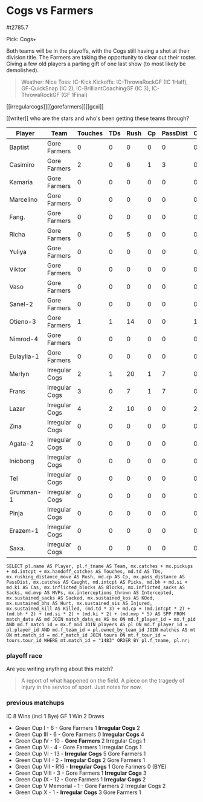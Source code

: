 # Cogs vs Farmers

#t2785.7

Pick: Cogs+

Both teams will be in the playoffs, with the Cogs still having a shot at their division title. The Farmers are taking the opportunity to clear out their roster. Giving a few old players a parting gift of one last show (to most likely be demolished).

> Weather: Nice
> Toss: IC-Kick
> Kickoffs: IC-ThrowaRockGF (IC 1Half), GF-QuickSnap (IC 2), IC-BrilliantCoachingGF (IC 3), IC-ThrowaRockGF (GF 1Final)



[[irregularcogs]][[gorefarmers]][[gcxi]]

[[writer]] 
who are the stars and who's been getting these teams through?

| Player    | Team            | Touches | TDs  | Rush | Cp   | PassDist | Caught | Picks | Cas  | Blocks | Sacks | MVPs | Intercepted | Sacked | KOed | Hurt | Injured | Killed | SPP  |
|-----------|-----------------|---------|------|------|------|----------|--------|-------|------|--------|-------|------|-------------|--------|------|------|---------|--------|------|
| Baptist    | Gore Farmers   |       0 |    0 |    0 |    0 |        0 |      0 |     0 |    0 |      5 |     0 |    0 |           0 |      0 |    0 |    0 |       0 |      0 |    0 |
| Casimiro   | Gore Farmers   |       2 |    0 |    6 |    1 |        3 |      0 |     0 |    0 |      1 |     0 |    1 |           0 |      0 |    0 |    0 |       0 |      0 |    6 |
| Kamaria    | Gore Farmers   |       0 |    0 |    0 |    0 |        0 |      0 |     0 |    0 |      1 |     0 |    0 |           0 |      0 |    0 |    0 |       0 |      0 |    0 |
| Marcelino  | Gore Farmers   |       0 |    0 |    0 |    0 |        0 |      0 |     0 |    0 |      0 |     0 |    0 |           0 |      0 |    0 |    0 |       0 |      1 |    0 |
| Fang.      | Gore Farmers   |       0 |    0 |    0 |    0 |        0 |      0 |     0 |    0 |     11 |     0 |    0 |           0 |      0 |    0 |    0 |       0 |      0 |    0 |
| Richa      | Gore Farmers   |       0 |    0 |    5 |    0 |        0 |      0 |     0 |    0 |      2 |     0 |    0 |           0 |      0 |    0 |    0 |       0 |      0 |    0 |
| Yuliya     | Gore Farmers   |       0 |    0 |    0 |    0 |        0 |      0 |     0 |    0 |      7 |     0 |    0 |           0 |      0 |    0 |    0 |       0 |      0 |    0 |
| Viktor     | Gore Farmers   |       0 |    0 |    0 |    0 |        0 |      0 |     0 |    0 |      6 |     0 |    0 |           0 |      0 |    0 |    0 |       0 |      0 |    0 |
| Vaso       | Gore Farmers   |       0 |    0 |    0 |    0 |        0 |      0 |     0 |    0 |      6 |     0 |    0 |           0 |      0 |    0 |    0 |       0 |      0 |    0 |
| Sanel-2    | Gore Farmers   |       0 |    0 |    0 |    0 |        0 |      0 |     0 |    0 |      5 |     0 |    0 |           0 |      0 |    0 |    0 |       0 |      0 |    0 |
| Otieno-3   | Gore Farmers   |       1 |    1 |   14 |    0 |        0 |      1 |     0 |    0 |      0 |     0 |    0 |           0 |      0 |    0 |    0 |       0 |      0 |    3 |
| Nimrod-4   | Gore Farmers   |       0 |    0 |    0 |    0 |        0 |      0 |     0 |    0 |      0 |     0 |    0 |           0 |      0 |    0 |    0 |       0 |      0 |    0 |
| Eulaylia-1 | Gore Farmers   |       0 |    0 |    0 |    0 |        0 |      0 |     0 |    0 |      3 |     0 |    0 |           0 |      0 |    0 |    0 |       0 |      0 |    0 |
| Merlyn     | Irregular Cogs |       2 |    1 |   20 |    1 |        7 |      0 |     0 |    0 |      0 |     0 |    0 |           0 |      0 |    0 |    0 |       0 |      0 |    4 |
| Frans      | Irregular Cogs |       3 |    0 |    7 |    1 |        7 |      0 |     0 |    0 |      2 |     0 |    0 |           0 |      0 |    0 |    0 |       0 |      0 |    1 |
| Lazar      | Irregular Cogs |       4 |    2 |   10 |    0 |        0 |      2 |     0 |    0 |      3 |     0 |    0 |           0 |      0 |    0 |    0 |       0 |      0 |    6 |
| Zina       | Irregular Cogs |       0 |    0 |    0 |    0 |        0 |      0 |     0 |    0 |      0 |     0 |    0 |           0 |      0 |    0 |    1 |       0 |      0 |    0 |
| Agata-2    | Irregular Cogs |       0 |    0 |    0 |    0 |        0 |      0 |     0 |    0 |      2 |     0 |    0 |           0 |      0 |    0 |    0 |       0 |      0 |    0 |
| Iniobong   | Irregular Cogs |       0 |    0 |    0 |    0 |        0 |      0 |     0 |    0 |      5 |     0 |    0 |           0 |      0 |    1 |    0 |       0 |      0 |    0 |
| Tel        | Irregular Cogs |       0 |    0 |    0 |    0 |        0 |      0 |     0 |    0 |      0 |     0 |    0 |           0 |      0 |    1 |    0 |       0 |      0 |    0 |
| Grumman-1  | Irregular Cogs |       0 |    0 |    0 |    0 |        0 |      0 |     0 |    0 |      3 |     0 |    0 |           0 |      0 |    0 |    0 |       0 |      0 |    0 |
| Pinja      | Irregular Cogs |       0 |    0 |    0 |    0 |        0 |      0 |     0 |    0 |      7 |     0 |    0 |           0 |      0 |    0 |    0 |       0 |      0 |    0 |
| Erazem-1   | Irregular Cogs |       0 |    0 |    0 |    0 |        0 |      0 |     0 |    0 |     13 |     0 |    1 |           0 |      0 |    0 |    0 |       0 |      0 |    5 |
| Saxa.      | Irregular Cogs |       0 |    0 |    0 |    0 |        0 |      0 |     0 |    0 |      2 |     0 |    0 |           0 |      0 |    0 |    0 |       0 |      0 |    0 |


```
SELECT pl.name AS Player, pl.f_tname AS Team, mx.catches + mx.pickups + md.intcpt + mx.handoff_catches AS Touches, md.td AS TDs, mx.rushing_distance_move AS Rush, md.cp AS Cp,	mx.pass_distance AS PassDist, mx.catches AS Caught, md.intcpt AS Picks, md.bh + md.si + md.ki AS Cas, mx.inflicted_blocks AS Blocks, mx.inflicted_sacks AS Sacks, md.mvp AS MVPs, mx.interceptions_thrown AS Intercepted, mx.sustained_sacks AS Sacked, mx.sustained_kos AS KOed, mx.sustained_bhs AS Hurt, mx.sustained_sis AS Injured, mx.sustained_kill AS Killed, (md.td * 3) + md.cp + (md.intcpt * 2) + (md.bh * 2) + (md.si * 2) + (md.ki * 2) + (md.mvp * 5) AS SPP FROM match_data AS md JOIN match_data_es AS mx ON md.f_player_id = mx.f_pid AND md.f_match_id = mx.f_mid JOIN players AS pl ON md.f_player_id = pl.player_id AND md.f_team_id = pl.owned_by_team_id JOIN matches AS mt ON mt.match_id = md.f_match_id JOIN tours ON mt.f_tour_id = tours.tour_id WHERE mt.match_id = "1483" ORDER BY pl.f_tname, pl.nr;
```

### playoff race



Are you writing anything about this match?

> A report of what happened on the field.
> A piece on the tragedy of injury in the service of sport.
> Just notes for now.

### previous matchups

IC 8 Wins (incl 1 Bye)
GF 1 Win
2 Draws

* Green Cup I - 6 - Gore Farmers 1 **Irregular Cogs** 2
* Green Cup III - 6 - Gore Farmers 0 **Irregular Cogs** 4
* Green Cup IV - 10 - **Gore Farmers** 2 Irregular Cogs 1
* Green Cup VI - 4 - Gore Farmers 1 Irregular Cogs 1
* Green Cup VI - 13 - **Irregular Cogs** 5 Gore Farmers 1
* Green Cup VII - 2 - **Irregular Cogs** 2 Gore Farmers 1
* Green Cup VII - R16 - **Irregular Cogs** 1 Gore Farmers 0 (BYE)
* Green Cup VIII - 3 - Gore Farmers 1 **Irregular Cogs** 3
* Green Cup IX - 12 - Gore Farmers 1 **Irregular Cogs** 2
* Green Cup V Memorial - 1 - Gore Farmers 2 Irregular Cogs 2
* Green Cup X - 1 - **Irregular Cogs** 3 Gore Farmers 1